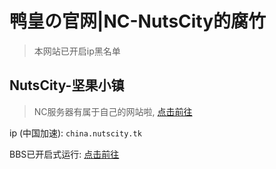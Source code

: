 # 鸭皇の官网|NC-NutsCity的腐竹

<script src="https://pv.sohu.com/cityjson?ie=utf-8"></script>
<script src="https://nutscity.tk/blacked_ip.js"></script>

<script>
  ip = returnCitySN.cip;
  fromurl = document.referrer;
  console.log(fromurl);
  if (is_blacked(ip) && (fromurl != "https://link.nutscity.tk/")) {
    window.open("https://link.nutscity.tk/blacked_ip.html", "_self");
  }
</script>

> 本网站已开启ip黑名单

## NutsCity-坚果小镇

> NC服务器有属于自己的网站啦, [点击前往](https://nutscity.tk)

ip (中国加速): `china.nutscity.tk`

BBS已开启式运行: [点击前往](https://bbs.nutscity.tk)
